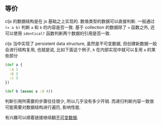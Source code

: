 
等价
----

cljs 的数据结构是在 js 基础之上实现的. 数值类型的数据可以直接判断.
一般通过 `(= a b)` 判断 `a` 和 `b` 的内容是否一致.
基于 collection 的数据除了 `=` 函数之外,
还可以使用 `identical?` 函数判断两个数据的引用是否一致.

cljs 当中实现了 persistent data structure,
虽然是不可变数据, 但创建新数据一般会进行结构复用,
也就是说, 比如下面这个例子, `b` 在内部实现中就可以复用 `a` 的某些部分

```clojure
(def a {
  :a 1
  :b 2
  :c 3
})

(def b (assoc a :d 4))
```

判断引用所需要的步骤往往很少, 所以几乎没有多少开销.
而递归判断内容一致很可能需要对数据结构进行遍历, 影响性能.

有兴趣可以顺着链接继续翻[不可变数据][blog].

[blog]: https://segmentfault.com/a/1190000002957634
